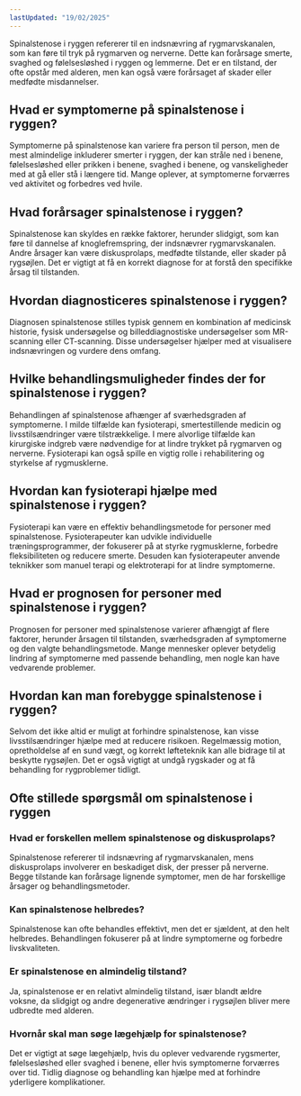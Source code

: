 ```yaml
---
lastUpdated: "19/02/2025"
---
```


Spinalstenose i ryggen refererer til en indsnævring af rygmarvskanalen, som kan føre til tryk på rygmarven og nerverne. Dette kan forårsage smerte, svaghed og følelsesløshed i ryggen og lemmerne. Det er en tilstand, der ofte opstår med alderen, men kan også være forårsaget af skader eller medfødte misdannelser.

## Hvad er symptomerne på spinalstenose i ryggen?

Symptomerne på spinalstenose kan variere fra person til person, men de mest almindelige inkluderer smerter i ryggen, der kan stråle ned i benene, følelsesløshed eller prikken i benene, svaghed i benene, og vanskeligheder med at gå eller stå i længere tid. Mange oplever, at symptomerne forværres ved aktivitet og forbedres ved hvile.

## Hvad forårsager spinalstenose i ryggen?

Spinalstenose kan skyldes en række faktorer, herunder slidgigt, som kan føre til dannelse af knoglefremspring, der indsnævrer rygmarvskanalen. Andre årsager kan være diskusprolaps, medfødte tilstande, eller skader på rygsøjlen. Det er vigtigt at få en korrekt diagnose for at forstå den specifikke årsag til tilstanden.

## Hvordan diagnosticeres spinalstenose i ryggen?

Diagnosen spinalstenose stilles typisk gennem en kombination af medicinsk historie, fysisk undersøgelse og billeddiagnostiske undersøgelser som MR-scanning eller CT-scanning. Disse undersøgelser hjælper med at visualisere indsnævringen og vurdere dens omfang.

## Hvilke behandlingsmuligheder findes der for spinalstenose i ryggen?

Behandlingen af spinalstenose afhænger af sværhedsgraden af symptomerne. I milde tilfælde kan fysioterapi, smertestillende medicin og livsstilsændringer være tilstrækkelige. I mere alvorlige tilfælde kan kirurgiske indgreb være nødvendige for at lindre trykket på rygmarven og nerverne. Fysioterapi kan også spille en vigtig rolle i rehabilitering og styrkelse af rygmusklerne.

## Hvordan kan fysioterapi hjælpe med spinalstenose i ryggen?

Fysioterapi kan være en effektiv behandlingsmetode for personer med spinalstenose. Fysioterapeuter kan udvikle individuelle træningsprogrammer, der fokuserer på at styrke rygmusklerne, forbedre fleksibiliteten og reducere smerte. Desuden kan fysioterapeuter anvende teknikker som manuel terapi og elektroterapi for at lindre symptomerne.

## Hvad er prognosen for personer med spinalstenose i ryggen?

Prognosen for personer med spinalstenose varierer afhængigt af flere faktorer, herunder årsagen til tilstanden, sværhedsgraden af symptomerne og den valgte behandlingsmetode. Mange mennesker oplever betydelig lindring af symptomerne med passende behandling, men nogle kan have vedvarende problemer.

## Hvordan kan man forebygge spinalstenose i ryggen?

Selvom det ikke altid er muligt at forhindre spinalstenose, kan visse livsstilsændringer hjælpe med at reducere risikoen. Regelmæssig motion, opretholdelse af en sund vægt, og korrekt løfteteknik kan alle bidrage til at beskytte rygsøjlen. Det er også vigtigt at undgå rygskader og at få behandling for rygproblemer tidligt.

## Ofte stillede spørgsmål om spinalstenose i ryggen

### Hvad er forskellen mellem spinalstenose og diskusprolaps?

Spinalstenose refererer til indsnævring af rygmarvskanalen, mens diskusprolaps involverer en beskadiget disk, der presser på nerverne. Begge tilstande kan forårsage lignende symptomer, men de har forskellige årsager og behandlingsmetoder.

### Kan spinalstenose helbredes?

Spinalstenose kan ofte behandles effektivt, men det er sjældent, at den helt helbredes. Behandlingen fokuserer på at lindre symptomerne og forbedre livskvaliteten.

### Er spinalstenose en almindelig tilstand?

Ja, spinalstenose er en relativt almindelig tilstand, især blandt ældre voksne, da slidgigt og andre degenerative ændringer i rygsøjlen bliver mere udbredte med alderen.

### Hvornår skal man søge lægehjælp for spinalstenose?

Det er vigtigt at søge lægehjælp, hvis du oplever vedvarende rygsmerter, følelsesløshed eller svaghed i benene, eller hvis symptomerne forværres over tid. Tidlig diagnose og behandling kan hjælpe med at forhindre yderligere komplikationer.
